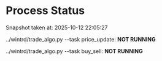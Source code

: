 # Process Status

Snapshot taken at: 2025-10-12 22:05:27

../wintrd/trade_algo.py --task price_update: **NOT RUNNING**

../wintrd/trade_algo.py --task buy_sell: **NOT RUNNING**

